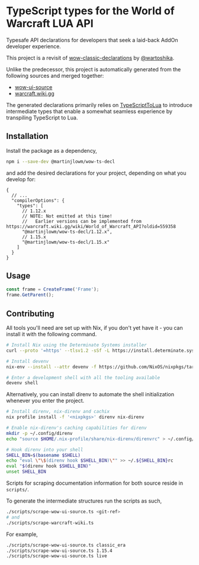 # TypeScript types for the World of Warcraft LUA API

Typesafe API declarations for developers that seek a laid-back AddOn developer
experience.

This project is a revisit of
[wow-classic-declarations](https://github.com/wartoshika/wow-classic-declarations)
by [@wartoshika](https://github.com/wartoshika).

Unlike the predecessor, this project is automatically generated from the
following sources and merged together:

- [wow-ui-source](https://github.com/Gethe/wow-ui-source)
- [warcraft.wiki.gg](https://warcraft.wiki.gg/wiki/World_of_Warcraft_API)

The generated declarations primarily relies on
[TypeScriptToLua](https://github.com/TypeScriptToLua/TypeScriptToLua) to
introduce intermediate types that enable a somewhat seamless experience by
transpiling TypeScript to Lua.

## Installation

Install the package as a dependency,

```bash
npm i --save-dev @martinjlowm/wow-ts-decl
```

and add the desired declarations for your project, depending on what you develop for:

```jsonc
{
  // ...
  "compilerOptions": {
    "types": [
      // 1.12.x
      // NOTE: Not emitted at this time!
      //   Earlier versions can be implemented from https://warcraft.wiki.gg/wiki/World_of_Warcraft_API?oldid=559358
      "@martinjlowm/wow-ts-decl/1.12.x",
      // 1.15.x
      "@martinjlowm/wow-ts-decl/1.15.x"
    ]
  }
}
```

## Usage

```typescript
const frame = CreateFrame('Frame');
frame.GetParent();
```

## Contributing

All tools you'll need are set up with Nix, if you don't yet have it - you can
install it with the following command.

```bash
# Install Nix using the Determinate Systems installer
curl --proto '=https' --tlsv1.2 -sSf -L https://install.determinate.systems/nix | sh -s -- install

# Install devenv
nix-env --install --attr devenv -f https://github.com/NixOS/nixpkgs/tarball/nixpkgs-unstable

# Enter a development shell with all the tooling available
devenv shell
```

Alternatively, you can install direnv to automate the shell initialization
whenever you enter the project.

```bash
# Install direnv, nix-direnv and cachix
nix profile install -f '<nixpkgs>' direnv nix-direnv

# Enable nix-direnv's caching capabilities for direnv
mkdir -p ~/.config/direnv
echo "source $HOME/.nix-profile/share/nix-direnv/direnvrc" > ~/.config/direnv/direnvrc

# Hook direnv into your shell
SHELL_BIN=$(basename $SHELL)
echo "eval \"\$(direnv hook $SHELL_BIN)\"" >> ~/.${SHELL_BIN}rc
eval "$(direnv hook $SHELL_BIN)"
unset SHELL_BIN
```

Scripts for scraping documentation information for both source reside in
`scripts/`.

To generate the intermediate structures run the scripts as such,

```bash
./scripts/scrape-wow-ui-source.ts <git-ref>
# and
./scripts/scrape-warcraft-wiki.ts
```

For example,

```bash
./scripts/scrape-wow-ui-source.ts classic_era
./scripts/scrape-wow-ui-source.ts 1.15.4
./scripts/scrape-wow-ui-source.ts live
```
